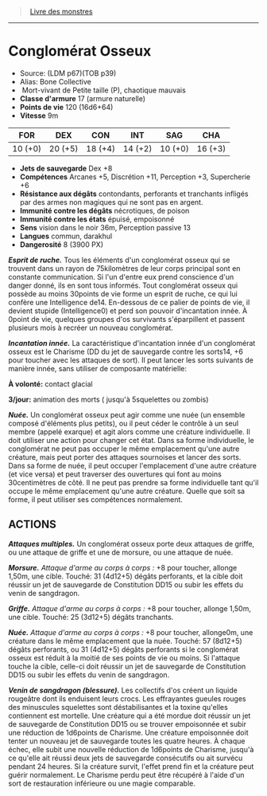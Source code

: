 ﻿> [Livre des monstres](tome_of_beasts.md)

---

# Conglomérat Osseux

- Source: (LDM p67)(TOB p39)
- Alias: Bone Collective
-  Mort-vivant de Petite taille (P), chaotique mauvais
- **Classe d'armure** 17 (armure naturelle)
- **Points de vie** 120 (16d6+64)
- **Vitesse** 9m

|FOR|DEX|CON|INT|SAG|CHA|
|---|---|---|---|---|---|
|10 (+0)|20 (+5)|18 (+4)|14 (+2)|10 (+0)|16 (+3)|

- **Jets de sauvegarde** Dex +8
- **Compétences** Arcanes +5, Discrétion +11, Perception +3, Supercherie +6
- **Résistance aux dégâts** contondants, perforants et tranchants infligés par des armes non magiques qui ne sont pas en argent.
- **Immunité contre les dégâts** nécrotiques, de poison
- **Immunité contre les états** épuisé, empoisonné
- **Sens** vision dans le noir 36m, Perception passive 13
- **Langues** commun, darakhul
- **Dangerosité** 8 (3900 PX)

**_Esprit de ruche._** Tous les éléments d'un conglomérat osseux qui se trouvent dans un rayon de 75kilomètres de leur corps principal sont en constante communication. Si l'un d'entre eux prend conscience d'un danger donné, ils en sont tous informés. Tout conglomérat osseux qui possède au moins 30points de vie forme un esprit de ruche, ce qui lui confère une Intelligence de14. En-dessous de ce palier de points de vie, il devient stupide (Intelligence0) et perd son pouvoir d'incantation innée. À 0point de vie, quelques groupes d'os survivants s'éparpillent et passent plusieurs mois à recréer un nouveau conglomérat.

**_Incantation innée._** La caractéristique d'incantation innée d'un conglomérat osseux est le Charisme (DD du jet de sauvegarde contre les sorts14, +6 pour toucher avec les attaques de sort). Il peut lancer les sorts suivants de manière innée, sans utiliser de composante matérielle:

**À volonté:** contact glacial

**3/jour:** animation des morts ( jusqu'à 5squelettes ou zombis)

**_Nuée._** Un conglomérat osseux peut agir comme une nuée (un ensemble composé d'éléments plus petits), ou il peut céder le contrôle à un seul membre (appelé exarque) et agit alors comme une créature individuelle. Il doit utiliser une action pour changer cet état. Dans sa forme individuelle, le conglomérat ne peut pas occuper le même emplacement qu'une autre créature, mais peut porter des attaques sournoises et lancer des sorts. Dans sa forme de nuée, il peut occuper l'emplacement d'une autre créature (et vice versa) et peut traverser des ouvertures qui font au moins 30centimètres de côté. Il ne peut pas prendre sa forme individuelle tant qu'il occupe le même emplacement qu'une autre créature. Quelle que soit sa forme, il peut utiliser ses compétences normalement.

## ACTIONS

**_Attaques multiples._** Un conglomérat osseux porte deux attaques de griffe, ou une attaque de griffe et une de morsure, ou une attaque de nuée.

**_Morsure._** _Attaque d'arme au corps à corps :_ +8 pour toucher, allonge 1,50m, une cible. Touché: 31 (4d12+5) dégâts perforants, et la cible doit réussir un jet de sauvegarde de Constitution DD15 ou subir les effets du venin de sangdragon.

**_Griffe._** _Attaque d'arme au corps à corps :_ +8 pour toucher, allonge 1,50m, une cible. Touché: 25 (3d12+5) dégâts tranchants.

**_Nuée._** _Attaque d'arme au corps à corps :_ +8 pour toucher, allonge0m, une créature dans le même emplacement que la nuée. Touché: 57 (8d12+5) dégâts perforants, ou 31 (4d12+5) dégâts perforants si le conglomérat osseux est réduit à la moitié de ses points de vie ou moins. Si l'attaque touche la cible, celle-ci doit réussir un jet de sauvegarde de Constitution DD15 ou subir les effets du venin de sangdragon.

**_Venin de sangdragon (blessure)._** Les collectifs d'os créent un liquide rougeâtre dont ils enduisent leurs crocs. Les effrayantes gueules rouges des minuscules squelettes sont déstabilisantes et la toxine qu'elles contiennent est mortelle. Une créature qui a été mordue doit réussir un jet de sauvegarde de Constitution DD15 ou se trouver empoisonnée et subir une réduction de 1d6points de Charisme. Une créature empoisonnée doit tenter un nouveau jet de sauvegarde toutes les quatre heures. À chaque échec, elle subit une nouvelle réduction de 1d6points de Charisme, jusqu'à ce qu'elle ait réussi deux jets de sauvegarde consécutifs ou ait survécu pendant 24 heures. Si la créature survit, l'effet prend fin et la créature peut guérir normalement. Le Charisme perdu peut être récupéré à l'aide d'un sort de restauration inférieure ou une magie comparable.

